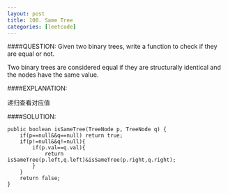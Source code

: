 ```yaml
---
layout: post
title: 100. Same Tree
categories: [leetcode]
---
```


####QUESTION:
Given two binary trees, write a function to check if they are equal or not.

Two binary trees are considered equal if they are structurally identical and the nodes have the same value.

####EXPLANATION:

递归查看对应值

####SOLUTION:

    
    public boolean isSameTree(TreeNode p, TreeNode q) {
        if(p==null&&q==null) return true;
        if(p!=null&&q!=null){
            if(p.val==q.val){
                return isSameTree(p.left,q.left)&isSameTree(p.right,q.right);
            }
        }
        return false;
    }
    

